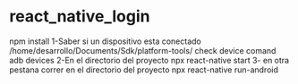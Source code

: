 # react_native_login
npm install
1-Saber si un dispositivo esta conectado
/home/desarrollo/Documents/Sdk/platform-tools/
check device 
comand 
adb devices
2-En el directorio del proyecto 
npx react-native start
3- en otra pestana correr en el directorio del proyecto
npx react-native run-android